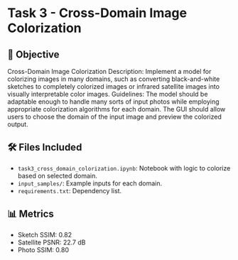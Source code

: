 # Task 3 - Cross-Domain Image Colorization

## 🎯 Objective
Cross-Domain Image Colorization Description: Implement a model for colorizing images in many domains, such as converting black-and-white sketches to completely colorized images or infrared satellite images into visually interpretable color images. Guidelines: The model should be adaptable enough to handle many sorts of input photos while employing appropriate colorization algorithms for each domain. The GUI should allow users to choose the domain of the input image and preview the colorized output.

## 🛠️ Files Included
- `task3_cross_domain_colorization.ipynb`: Notebook with logic to colorize based on selected domain.
- `input_samples/`: Example inputs for each domain.
- `requirements.txt`: Dependency list.

## 📊 Metrics
* Sketch SSIM: 0.82
* Satellite PSNR: 22.7 dB
* Photo SSIM: 0.80

